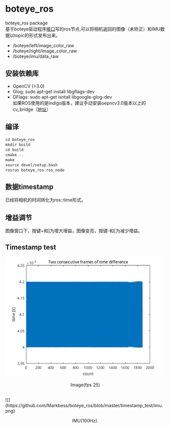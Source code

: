 # boteye_ros
boteye_ros package<br>
基于boteye驱动程序[接口](https://github.com/baidu/boteye_driver)写的ros节点,可以将相机返回的图像（未矫正）和IMU数据以topic的形式发布出来。<br>
* /boteye/left/image_color_raw<br>
* /boteye/right/image_color_raw <br>
* /boteye/imu/data_raw<br>
## 安装依赖库
* OpenCV (>3.0)<br>
* Glog: sudo apt-get install libgflags-dev<br>
* GFlags: sudo apt-get isntall libgoogle-glog-dev<br>
如果ROS使用的是indigo版本，建议手动安装oepncv3.0版本以上的cv_bridge（[地址](https://github.com/ros-perception/vision_opencv)）<br>
## 编译
    cd boteye_ros
    mkdir build
    cd build
    cmake ..
    make 
    source devel/setup.bash
    rosrun boteye_ros ros_node
## 数据timestamp
已经将相机的时间转化为ros::time形式。
## 增益调节
图像窗口下，按键+和]为增大增益，图像变亮，按键-和\[为减少增益。
## Timestamp test
![](https://github.com/Markbess/boteye_ros/blob/master/timestamp_test/image.png)<br>
<p align="center"> Image(fps 25)<br></p><br>
![](https://github.com/Markbess/boteye_ros/blob/master/timestamp_test/imu.png)<br>
<p align="center">IMU(100Hz).</p>
